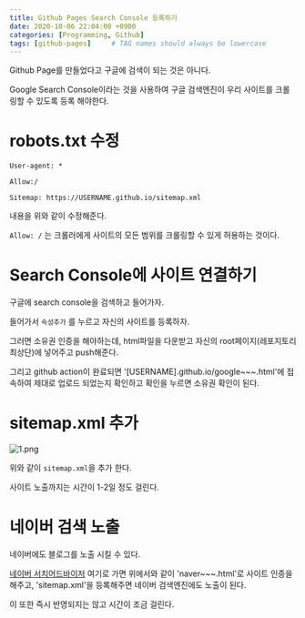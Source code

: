 ```yaml
---
title: Github Pages Search Console 등록하기
date: 2020-10-06 22:04:00 +0900
categories: [Programming, Github]
tags: [github-pages]     # TAG names should always be lowercase
---
```

Github Page를 만들었다고 구글에 검색이 되는 것은 아니다.

Google Search Console이라는 것을 사용하여 구글 검색엔진이 우리 사이트를 크롤링할 수 있도록 등록 해야한다.

# robots.txt 수정

```
User-agent: *

Allow:/ 

Sitemap: https://USERNAME.github.io/sitemap.xml
```

내용을 위와 같이 수정해준다.

`Allow: /` 는 크롤러에게 사이트의 모든 범위를 크롤링할 수 있게 허용하는 것이다.

# Search Console에 사이트 연결하기

구글에 search console을 검색하고 들어가자.

들어가서 `속성추가` 를 누르고 자신의 사이트를 등록하자.

그러면 소유권 인증을 해야하는데, html파일을 다운받고 자신의 root페이지(레포지토리 최상단)에 넣어주고 push해준다.

그리고 github action이 완료되면 '[USERNAME].github.io/google~~~.html'에 접속하여 제대로 업로드 되었는지 확인하고 확인을 누르면 소유권 확인이 된다.

# sitemap.xml 추가

![1.png](/assets/img/post/3/1.png)

위와 같이 `sitemap.xml`을 추가 한다.

사이트 노출까지는 시간이 1-2일 정도 걸린다. 

# 네이버 검색 노출

네이버에도 블로그를 노출 시킬 수 있다.

[네이버 서치어드바이저](https://searchadvisor.naver.com/) 여기로 가면 위에서와 같이 'naver~~~.html'로 사이트 인증을 해주고, 'sitemap.xml'을 등록해주면 네이버 검색엔진에도 노출이 된다.

이 또한 즉시 반영되지는 않고 시간이 조금 걸린다.